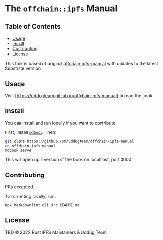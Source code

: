 # The `offchain::ipfs` Manual

## Table of Contents

- [Usage](#usage)
- [Install](#install)
- [Contributing](#contributing)
- [License](#license)

This fork is based of original [offchain-ipfs-manual](https://github.com/rs-ipfs/offchain-ipfs-manual)
with updates to the latest Substrate version.

## Usage

Visit [https://uddugteam.github.io/offchain-ipfs-manual] to read the book.

[https://uddugteam.github.io/offchain-ipfs-manual]: https://uddugteam.github.io/offchain-ipfs-manual

## Install

You can install and run locally if you want to contribute.

First, install [`mdbook`](https://rust-lang.github.io/mdBook/cli/index.html). Then:

```bash
git clone https://github.com/uddugteam/offchain-ipfs-manual
cd offchain-ipfs-manual
mdbook serve
```

This will open up a version of the book on localhost, port 3000

## Contributing

PRs accepted.

To run linting locally, run:

```bash
npx markdownlint-cli src README.md
```

## License

TBD © 2022 Rust IPFS Maintainers & Uddùg Team
